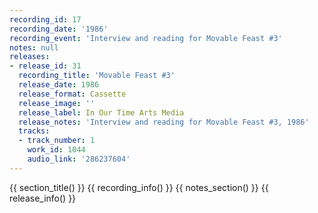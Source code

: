 ```yaml
---
recording_id: 17
recording_date: '1986'
recording_event: 'Interview and reading for Movable Feast #3'
notes: null
releases:
- release_id: 31
  recording_title: 'Movable Feast #3'
  release_date: 1986
  release_format: Cassette
  release_image: ''
  release_label: In Our Time Arts Media
  release_notes: 'Interview and reading for Movable Feast #3, 1986'
  tracks:
  - track_number: 1
    work_id: 1044
    audio_link: '286237604'
---
```


{{ section_title() }}
{{ recording_info() }}
{{ notes_section() }}
{{ release_info() }}

